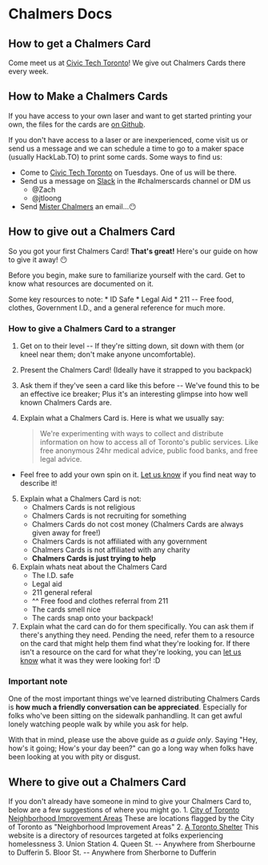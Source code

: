 # Chalmers Docs

## How to get a Chalmers Card
Come meet us at [Civic Tech Toronto](https://www.meetup.com/Civic-Tech-Toronto/)! We give out Chalmers Cards there every week.

## How to Make a Chalmers Cards

If you have access to your own laser and want to get started printing your own, the files for the cards are [on Github](https://github.com/misterchalmers/ChalmersCards).

If you don't have access to a laser or are inexperienced, come visit us or send us a message and we can schedule a time to go to a maker space (usually HackLab.TO) to print some cards.  Some ways to find us:

* Come to [Civic Tech Toronto](http://civictech.ca/) on Tuesdays. One of us will be there.
* Send us a message on [Slack](https://civictechto.slack.com/messages) in the #chalmerscards channel or DM us
    * @Zach
    * @jtloong
* Send [Mister Chalmers](mailto:misterchalmers@protonmail.com) an email...😶

## How to give out a Chalmers Card
So you got your first Chalmers Card! **That's great!** Here's our guide on how to give it away! 😶

Before you begin, make sure to familiarize yourself with the card. Get to know what resources are documented on it. 

Some key resources to note:
    * ID Safe
    * Legal Aid
    * 211 -- Free food, clothes, Government I.D., and a general reference for much more.  

### How to give a Chalmers Card to a stranger
1. Get on to their level -- If they're sitting down, sit down with them (or kneel near them; don't make anyone uncomfortable).
2. Present the Chalmers Card! (Ideally have it strapped to you backpack)
3. Ask them if they've seen a card like this before -- We've found this to be an effective ice breaker; Plus it's an interesting glimpse into how well known Chalmers Cards are. 
4. Explain what a Chalmers Card is. Here is what we usually say:
    
    > We're experimenting with ways to collect and distribute information on how to access all of Toronto's public services. Like free anonymous 24hr medical advice, public food banks, and free legal advice.

+ Feel free to add your own spin on it. [Let us know](mailto:misterchalmers@protonmail.com) if you find neat way to describe it! 
5. Explain what a Chalmers Card is not:
    + Chalmers Cards is not religious
    + Chalmers Cards is not recruiting for something
    + Chalmers Cards do not cost money (Chalmers Cards are always given away for free!)
    + Chalmers Cards is not affiliated with any government
    + Chalmers Cards is not affiliated with any charity 
    + **Chalmers Cards is just trying to help** 
6. Explain whats neat about the Chalmers Card
    + The I.D. safe
    + Legal aid
    + 211 general referal
    + ^^ Free food and clothes referral from 211
    + The cards smell nice
    + The cards snap onto your backpack!
7. Explain what the card can do for them specifically. You can ask them if there's anything they need. Pending the need, refer them to a resource on the card that might help them find what they're looking for. If there isn't a resource on the card for what they're looking, you can [let us know](mailto:misterchalmers@protonmail.com) what it was they were looking for! :D


### **Important** note 
One of the most important things we've learned distributing Chalmers Cards is __how much a friendly conversation can be appreciated__. Especially for folks who've been sitting on the sidewalk panhandling. It can get awful lonely watching people walk by while you ask for help. 

With that in mind, please use the above guide as *a guide only*. Saying "Hey, how's it going; How's your day been?" can go a long way when folks have been looking at you with pity or disgust. 

## Where to give out a Chalmers Card
If you don't already have someone in mind to give your Chalmers Card to, below are a few suggestions of where you might go.
    1. [City of Toronto Neighborhood Improvement Areas](https://www.toronto.ca/city-government/data-research-maps/neighbourhoods-communities/nia-profiles/)
    These are locations flagged by the City of Toronto as "Neighborhood Improvement Areas"
    2. [A Toronto Shelter](https://www.toronto.ca/community-people/housing-shelter/homeless-help/)
    This website is a directory of resources targeted at folks experiencing homelessness 
    3. Union Station
    4. Queen St. -- Anywhere from Sherbourne to Dufferin
    5. Bloor St. -- Anywhere from Sherborne to Dufferin
